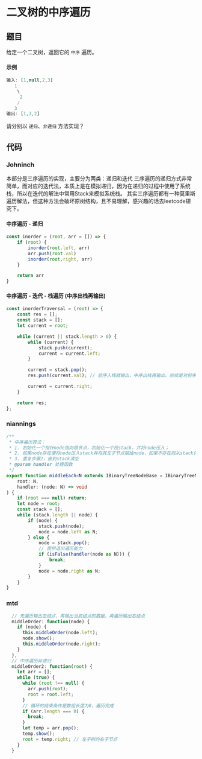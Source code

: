# 二叉树的中序遍历

## 题目
给定一个二叉树，返回它的 `中序` 遍历。

#### 示例
```js
输入: [1,null,2,3]
   1
    \
     2
    /
   3
输出: [1,3,2]
```
请分别以 `递归`、`非递归` 方法实现？

## 代码

### Johninch

本部分是三序遍历的实现，主要分为两类：递归和迭代
三序遍历的递归方式非常简单，而对应的迭代法，本质上是在模拟递归，因为在递归的过程中使用了系统栈，所以在迭代的解法中常用Stack来模拟系统栈。
其实三序遍历都有一种莫里斯遍历解法，但这种方法会破坏原树结构，且不易理解，感兴趣的话去leetcode研究下。

#### 中序遍历 - 递归
```js
const inorder = (root, arr = []) => {
    if (root) {
        inorder(root.left, arr)
        arr.push(root.val)
        inorder(root.right, arr)
    }

    return arr
}
```
#### 中序遍历 - 迭代 - 栈遍历 (中序出栈再输出)
```js
const inorderTraversal = (root) => {
    const res = [];
    const stack = [];
    let current = root;

    while (current || stack.length > 0) {
        while (current) {
            stack.push(current);
            current = current.left;
        }

        current = stack.pop();
        res.push(current.val); // 前序入栈就输出，中序出栈再输出，后续是对前序的修改

        current = current.right;
    }

    return res;
};
```

### niannings

```ts
/**
 * 中序遍历算法：
 * 1. 初始化一个指针node指向根节点，初始化一个栈stack，并将node压入；
 * 2. 如果node存在便将node压入stack并将其左子节点赋给node，如果不存在则从stack弹出一个赋给node，**并访问node**，然后将node的右子节点赋给node；
 * 3. 重复步骤2，直到stack清空
 * @param handler 处理函数
 */
export function middleEach<N extends IBinaryTreeNodeBase = IBinaryTreeNodeBase>(
    root: N,
    handler: (node: N) => void
) {
    if (root === null) return;
    let node = root;
    const stack = [];
    while (stack.length || node) {
        if (node) {
            stack.push(node);
            node = node.left as N;
        } else {
            node = stack.pop();
            // 提供退出遍历能力
            if (isFalse(handler(node as N))) {
                break;
            }
            node = node.right as N;
        }
    }
}
```

### mtd

```js
  // 先遍历输出左结点，再输出当前结点的数据，再遍历输出右结点
  middleOrder: function(node) {
    if (node) {
      this.middleOrder(node.left);
      node.show();
      this.middleOrder(node.right);
    }
  },
  // 中序遍历非递归
  middleOrder2: function(root) {
    let arr = [];
    while (true) {
      while (root !== null) {
        arr.push(root);
        root = root.left;
      }
      // 循环的结束条件是数组长度为0，遍历完成
      if (arr.length === 0) {
        break;
      }
      let temp = arr.pop();
      temp.show();
      root = temp.right; // 左子树的右子节点
    }
  }
```

